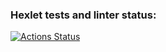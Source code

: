 ### Hexlet tests and linter status:
[![Actions Status](https://github.com/shabelnikilya/devops-for-programmers-project-76/workflows/hexlet-check/badge.svg)](https://github.com/shabelnikilya/devops-for-programmers-project-76/actions)